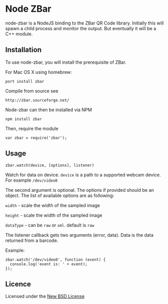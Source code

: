 # Node ZBar

node-zbar is a NodeJS binding to the ZBar QR Code library. Initially this will spawn a child process and monitor the output. But eventually it will be a C++ module.

## Installation

To use node-zbar, you will install the prerequisite of ZBar.

For Mac OS X using homebrew:

    port install zbar
    
Compile from source see

    http://zbar.sourceforge.net/
   
Node-zbar can then be installed via NPM

    npm install zbar


Then, require the module

    var zbar = require('zbar');


## Usage

    zbar.watch(device, [options], listener)
    
Watch for data on device. `device` is a path to a supported webcam device. For example `/dev/video0`

The second argument is optional. The options if provided should be an object. The list of available options are as following:

`width` - scale the width of the sampled image

`height` - scale the width of the sampled image

`dataType` - can be `raw` or `xml`. default is `raw`

The listener callback gets two arguments (error, data). Data is the data returned from a barcode.

Example:

    zbar.watch('/dev/video0', function (event) {
      console.log('event is: ' + event);
    });

## Licence
Licensed under the [New BSD License](http://opensource.org/licenses/bsd-license.php)